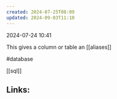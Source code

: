 ```yaml
---
created: 2024-07-25T08:09
updated: 2024-09-03T11:10
---
```

2024-07-24 10:41

This gives a column or table an [[aliases]]

#database 

[[sql]]
## Links:



